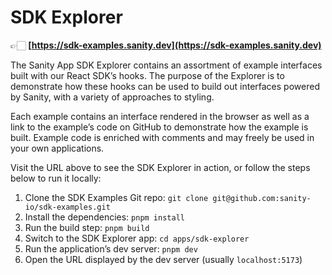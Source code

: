 # SDK Explorer

👉🏻 **[https://sdk-examples.sanity.dev](https://sdk-examples.sanity.dev)**

The Sanity App SDK Explorer contains an assortment of example interfaces built with our React SDK’s hooks. The purpose of the Explorer is to demonstrate how these hooks can be used to build out interfaces powered by Sanity, with a variety of approaches to styling.

Each example contains an interface rendered in the browser as well as a link to the example’s code on GitHub to demonstrate how the example is built. Example code is enriched with comments and may freely be used in your own applications.

Visit the URL above to see the SDK Explorer in action, or follow the steps below to run it locally:

1. Clone the SDK Examples Git repo: `git clone git@github.com:sanity-io/sdk-examples.git`
1. Install the dependencies: `pnpm install`
1. Run the build step: `pnpm build`
1. Switch to the SDK Explorer app: `cd apps/sdk-explorer`
1. Run the application’s dev server: `pnpm dev`
1. Open the URL displayed by the dev server (usually `localhost:5173`)
